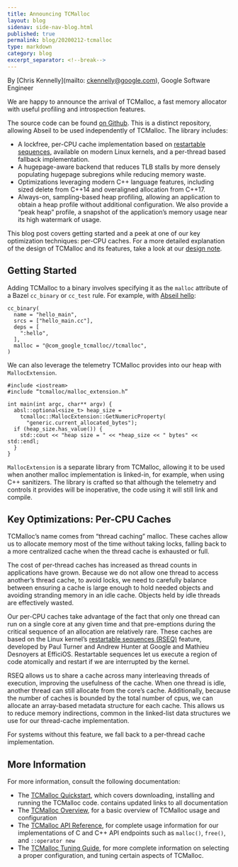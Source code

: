 ```yaml
---
title: Announcing TCMalloc
layout: blog
sidenav: side-nav-blog.html
published: true
permalink: blog/20200212-tcmalloc
type: markdown
category: blog
excerpt_separator: <!--break-->
---
```


By [Chris Kennelly](mailto: ckennelly@google.com), Google Software Engineer

We are happy to announce the arrival of TCMalloc, a fast memory allocator with
useful profiling and introspection features.

The source code can be found [on Github][tcmalloc-github]. This is a distinct
repository, allowing Abseil to be used independently of TCMalloc. The library
includes:

* A lockfree, per-CPU cache implementation based on [restartable sequences][rseq],
 available on modern Linux kernels, and a per-thread based fallback
 implementation.
* A hugepage-aware backend that reduces TLB stalls by more densely populating
  hugepage subregions while reducing memory waste.
* Optimizations leveraging modern C++ language features, including sized
  delete from C++14 and overaligned allocation from C++17.
* Always-on, sampling-based heap profiling, allowing an application to obtain
  a heap profile without additional configuration. We also provide a “peak
  heap” profile, a snapshot of the application’s memory usage near its high
  watermark of usage.

<!--break-->

This blog post covers getting started and a peek at one of our key optimization
techniques: per-CPU caches. For a more detailed explanation of the design of
TCMalloc and its features, take a look at our [design note][design-note].
 
## Getting Started

Adding TCMalloc to a binary involves specifying it as the `malloc` attribute of
a Bazel `cc_binary` or `cc_test` rule. For example, with
[Abseil hello][abseil-hello]:

```
cc_binary(
  name = "hello_main",
  srcs = ["hello_main.cc"],
  deps = [
    ":hello",
  ],
  malloc = "@com_google_tcmalloc//tcmalloc",
)
```

We can also leverage the telemetry TCMalloc provides into our
heap with `MallocExtension`.

```
#include <iostream>
#include “tcmalloc/malloc_extension.h”

int main(int argc, char** argv) { 
  absl::optional<size_t> heap_size =
    tcmalloc::MallocExtension::GetNumericProperty(
      "generic.current_allocated_bytes");
  if (heap_size.has_value()) {
    std::cout << "heap size = " << *heap_size << " bytes" << std::endl;
  }
}
```

`MallocExtension` is a separate library from TCMalloc, allowing it to be
used when another malloc implementation is linked-in, for example, when
using C++ sanitizers. The library is crafted so that although the
telemetry and controls it provides will be inoperative, the code using
it will still link and compile.

## Key Optimizations: Per-CPU Caches

TCMalloc’s name comes from “thread caching” malloc. These caches allow us
to allocate memory most of the time without taking locks, falling back to
a more centralized cache when the thread cache is exhausted or full.

The cost of per-thread caches has increased as thread counts in applications
have grown. Because we do not allow one thread to access another’s thread
cache, to avoid locks, we need to carefully balance between ensuring a cache
is large enough to hold needed objects and avoiding stranding memory in an
idle cache. Objects held by idle threads are effectively wasted.

Our per-CPU caches take advantage of the fact that only one thread can run
on a single core at any given time and that pre-emptions during the critical
sequence of an allocation are relatively rare. These caches are based on the
Linux kernel’s [restartable sequences (RSEQ)][rseq] feature, developed by
Paul Turner and Andrew Hunter at Google and Mathieu Desnoyers at EfficiOS.
Restartable sequences let us execute a region of code atomically and restart
if we are interrupted by the kernel.

RSEQ allows us to share a cache across many interleaving threads of execution,
improving the usefulness of the cache. When one thread is idle, another thread
can still allocate from the core’s cache. Additionally, because the number of
caches is bounded by the total number of cpus, we can allocate an array-based
metadata structure for each cache. This allows us to reduce memory indirections,
common in the linked-list data structures we use for our thread-cache
implementation.

For systems without this feature, we fall back to a per-thread cache
implementation.

## More Information

For more information, consult the following documentation:

* The [TCMalloc Quickstart][quickstart], which covers downloading, installing
  and running the TCMalloc code. contains updated links to all documentation
* The [TCMalloc Overview][overview], for a basic overview of TCMalloc usage
  and configuration
* The [TCMalloc API Reference][reference], for complete usage information for
  our implementations of C and C++ API endpoints such as `malloc()`, `free()`,
  and `::operator new`
* The [TCMalloc Tuning Guide][tuning], for more complete information on
  selecting a proper configuration, and tuning certain aspects of TCMalloc.

[tcmalloc-github]: https://github.com/google/tcmalloc
[rseq]: https://blog.linuxplumbersconf.org/2013/ocw/system/presentations/1695/original/LPC%20-%20PerCpu%20Atomics.pdf
[design-note]: https://google.github.io/tcmalloc/design
[abseil-hello]: https://github.com/abseil/abseil-hello
[quickstart]: https://google.github.io/tcmalloc/quickstart
[overview]: https://google.github.io/tcmalloc/overview
[reference]: https://google.github.io/tcmalloc/reference
[tuning]: https://google.github.io/tcmalloc/tuning
